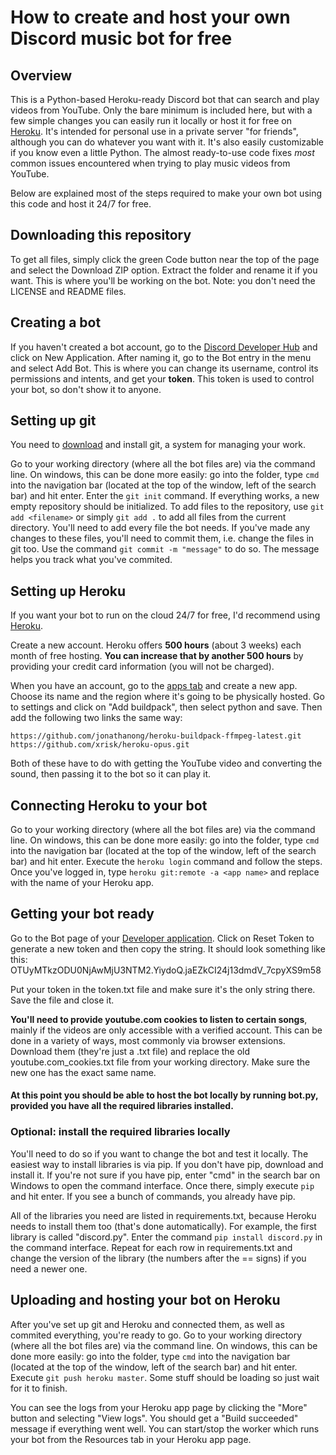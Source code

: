 # How to create and host your own Discord music bot for free
## Overview
This is a Python-based Heroku-ready Discord bot that can search and play videos from YouTube. Only the bare minimum is included here, but with a few simple changes you can easily run it locally or host it for free on [Heroku](https://www.heroku.com/platform). It's intended for personal use in a private server "for friends", although you can do whatever you want with it. It's also easily customizable if you know even a little Python. The almost ready-to-use code fixes *most* common issues encountered when trying to play music videos from YouTube.

Below are explained most of the steps required to make your own bot using this code and host it 24/7 for free.
## Downloading this repository
To get all files, simply click the green Code button near the top of the page and select the Download ZIP option. Extract the folder and rename it if you want. This is where you'll be working on the bot. Note: you don't need the LICENSE and README files.
## Creating a bot
If you haven't created a bot account, go to the [Discord Developer Hub](https://discord.com/developers/applications) and click on New Application. After naming it, go to the Bot entry in the menu and select Add Bot. This is where you can change its username, control its permissions and intents, and get your **token**. This token is used to control your bot, so don't show it to anyone.
## Setting up git
You need to [download](https://git-scm.com/downloads) and install git, a system for managing your work.

Go to your working directory (where all the bot files are) via the command line. On windows, this can be done more easily: go into the folder, type `cmd` into the navigation bar (located at the top of the window, left of the search bar) and hit enter.
Enter the `git init` command. If everything works, a new empty repository should be initialized.
To add files to the repository, use `git add <filename>` or simply `git add .` to add all files from the current directory. You'll need to add every file the bot needs.
If you've made any changes to these files, you'll need to commit them, i.e. change the files in git too. Use the command `git commit -m "message"` to do so. The message helps you track what you've commited.
## Setting up Heroku
If you want your bot to run on the cloud 24/7 for free, I'd recommend using [Heroku](https://www.heroku.com/platform).

Create a new account. Heroku offers **500 hours** (about 3 weeks) each month of free hosting. **You can increase that by another 500 hours** by providing your credit card information (you will not be charged).

When you have an account, go to the [apps tab](https://dashboard.heroku.com/apps) and create a new app. Choose its name and the region where it's going to be physically hosted. Go to settings and click on "Add buildpack", then select python and save. Then add the following two links the same way:
```
https://github.com/jonathanong/heroku-buildpack-ffmpeg-latest.git
https://github.com/xrisk/heroku-opus.git
```
Both of these have to do with getting the YouTube video and converting the sound, then passing it to the bot so it can play it.
## Connecting Heroku to your bot
Go to your working directory (where all the bot files are) via the command line. On windows, this can be done more easily: go into the folder, type `cmd` into the navigation bar (located at the top of the window, left of the search bar) and hit enter.
Execute the `heroku login` command and follow the steps.
Once you've logged in, type `heroku git:remote -a <app name>` and replace <app name> with the name of your Heroku app. 
## Getting your bot ready
Go to the Bot page of your [Developer application](https://discord.com/developers/applications). Click on Reset Token to generate a new token and then copy the string. It should look something like this: OTUyMTkzODU0NjAwMjU3NTM2.YiydoQ.jaEZkCI24j13dmdV_7cpyXS9m58

Put your token in the token.txt file and make sure it's the only string there. Save the file and close it.
  
**You'll need to provide youtube.com cookies to listen to certain songs**, mainly if the videos are only accessible with a verified account. This can be done in a variety of ways, most commonly via browser extensions. Download them (they're just a .txt file) and replace the old youtube.com_cookies.txt file from your working directory. Make sure the new one has the exact same name.
  
#### At this point you should be able to host the bot locally by running bot.py, provided you have all the required libraries installed.
### Optional: install the required libraries locally
You'll need to do so if you want to change the bot and test it locally.
The easiest way to install libraries is via pip. If you don't have pip, download and install it. If you're not sure if you have pip, enter "cmd" in the search bar on Windows to open the command interface. Once there, simply execute `pip` and hit enter. If you see a bunch of commands, you already have pip.

All of the libraries you need are listed in requirements.txt, because Heroku needs to install them too (that's done automatically). For example, the first library is called "discord.py". Enter the command `pip install discord.py` in the command interface. Repeat for each row in requirements.txt and change the version of the library (the numbers after the == signs) if you need a newer one.
## Uploading and hosting your bot on Heroku
After you've set up git and Heroku and connected them, as well as commited everything, you're ready to go.
Go to your working directory (where all the bot files are) via the command line. On windows, this can be done more easily: go into the folder, type `cmd` into the navigation bar (located at the top of the window, left of the search bar) and hit enter.
Execute `git push heroku master`. Some stuff should be loading so just wait for it to finish.
  
You can see the logs from your Heroku app page by clicking the "More" button and selecting "View logs". You should get a "Build succeeded" message if everything went well.
You can start/stop the worker which runs your bot from the Resources tab in your Heroku app page.
